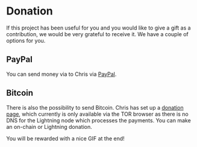 # Donation

If this project has been useful for you and you would like to give a gift as a contribution, we would be very grateful to receive it. We have a couple of options for you.

## PayPal

You can send money via to Chris via [PayPal](https://www.paypal.me/paychristoph).

## Bitcoin

There is also the possibility to send Bitcoin. Chris has set up a [donation page](https://5nickers.de/donate/vigilant_donation.html), which currently is only available via the TOR browser as there is no DNS for the Lightning node which processes the payments. You can make an on-chain or Lightning donation.

You will be rewarded with a nice GIF at the end!
